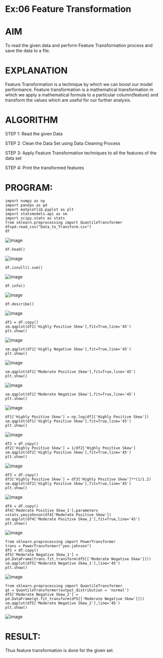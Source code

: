 
# Ex:06 Feature Transformation
# AIM
To read the given data and perform Feature Transformation process and save the data to a file.

# EXPLANATION
Feature Transformation is a technique by which we can boost our model performance. Feature transformation is a mathematical transformation in which we apply a mathematical formula to a particular column(feature) and transform the values which are useful for our further analysis.

# ALGORITHM
STEP 1:
Read the given Data

STEP 2:
Clean the Data Set using Data Cleaning Process

STEP 3:
Apply Feature Transformation techniques to all the features of the data set

STEP 4:
Print the transformed features

# PROGRAM:
```
import numpy as np
import pandas as pd
import matplotlib.pyplot as plt
import statsmodels.api as sm
import scipy.stats as stats
from sklearn.preprocessing import QuantileTransformer
df=pd.read_csv("Data_to_Transform.csv")
df
```
![image](https://github.com/Vaish-1011/ODD2023-Datascience-Ex06/assets/135130074/08d911ef-4aea-4c85-8d4f-52d7bea02c5b)
```
df.head()
```
![image](https://github.com/Vaish-1011/ODD2023-Datascience-Ex06/assets/135130074/e0970cd7-b5e6-4d73-8a9b-ef07272171cc)
```
df.isnull().sum()
```
![image](https://github.com/Vaish-1011/ODD2023-Datascience-Ex06/assets/135130074/d4eb8f58-654b-4475-b1f2-135569999923)
```
df.info()
```
![image](https://github.com/Vaish-1011/ODD2023-Datascience-Ex06/assets/135130074/73c92dc1-5cb4-4750-8a7c-a5337ddcfe5d)
```
df.describe()
```
![image](https://github.com/Vaish-1011/ODD2023-Datascience-Ex06/assets/135130074/b75e862c-3259-4926-b0ab-aaa91fd440ff)
```
df1 = df.copy()
sm.qqplot(df1['Highly Positive Skew'],fit=True,line='45')
plt.show()
```
![image](https://github.com/Vaish-1011/ODD2023-Datascience-Ex06/assets/135130074/488ed508-f76a-41f2-83c7-5e828c6a8a15)
```
sm.qqplot(df1['Highly Negative Skew'],fit=True,line='45')
plt.show()
```
![image](https://github.com/Vaish-1011/ODD2023-Datascience-Ex06/assets/135130074/cee10d2e-f7e7-4942-b41d-cfd572c39ac7)
```
sm.qqplot(df1['Moderate Positive Skew'],fit=True,line='45')
plt.show()
```
![image](https://github.com/Vaish-1011/ODD2023-Datascience-Ex06/assets/135130074/551c2a1c-ee54-4f6e-ac71-c2901253139b)
```
sm.qqplot(df1['Moderate Negative Skew'],fit=True,line='45')
plt.show()
```
![image](https://github.com/Vaish-1011/ODD2023-Datascience-Ex06/assets/135130074/529b129a-2f1d-4bfc-95e0-547e2c6cd5f8)
```
df1['Highly Positive Skew'] = np.log(df1['Highly Positive Skew'])
sm.qqplot(df1['Highly Positive Skew'],fit=True,line='45')
plt.show()
```
![image](https://github.com/Vaish-1011/ODD2023-Datascience-Ex06/assets/135130074/585e4d18-5ccb-43a0-a535-a1a1b00fdaac)
```
df2 = df.copy()
df2['Highly Positive Skew'] = 1/df2['Highly Positive Skew']
sm.qqplot(df2['Highly Positive Skew'],fit=True,line='45')
plt.show()
```
![image](https://github.com/Vaish-1011/ODD2023-Datascience-Ex06/assets/135130074/40636df8-3c91-411a-8110-e0c137312b8c)
```
df3 = df.copy()
df3['Highly Positive Skew'] = df3['Highly Positive Skew']**(1/1.2)
sm.qqplot(df2['Highly Positive Skew'],fit=True,line='45')
plt.show()
```
![image](https://github.com/Vaish-1011/ODD2023-Datascience-Ex06/assets/135130074/260e488e-abd6-4179-9f6c-b1651d51c9d4)
```
df4 = df.copy()
df4['Moderate Positive Skew_1'],parameters =stats.yeojohnson(df4['Moderate Positive Skew'])
sm.qqplot(df4['Moderate Positive Skew_1'],fit=True,line='45')
plt.show()
```
![image](https://github.com/Vaish-1011/ODD2023-Datascience-Ex06/assets/135130074/a4a3fdde-b58b-49b7-9d7c-8ea209417a50)
```
from sklearn.preprocessing import PowerTransformer
trans = PowerTransformer("yeo-johnson")
df5 = df.copy()
df5['Moderate Negative Skew_1'] = pd.DataFrame(trans.fit_transform(df5[['Moderate Negative Skew']]))
sm.qqplot(df5['Moderate Negative Skew_1'],line='45')
plt.show()
```
![image](https://github.com/Vaish-1011/ODD2023-Datascience-Ex06/assets/135130074/ecb849d2-0157-48fb-8014-dfb253ae6b16)
```
from sklearn.preprocessing import QuantileTransformer
qt = QuantileTransformer(output_distribution = 'normal')
df5['Moderate Negative Skew_2'] = pd.DataFrame(qt.fit_transform(df5[['Moderate Negative Skew']]))
sm.qqplot(df5['Moderate Negative Skew_2'],line='45')
plt.show()
```
![image](https://github.com/Vaish-1011/ODD2023-Datascience-Ex06/assets/135130074/95f2ccb6-61ef-4d18-be76-2e9e8315a75f)


# RESULT:
Thus feature transformation is done for the given set.
